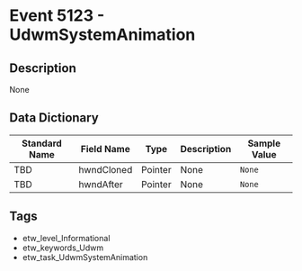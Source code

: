 # Event 5123 - UdwmSystemAnimation

## Description
None

## Data Dictionary
|Standard Name|Field Name|Type|Description|Sample Value|
|---|---|---|---|---|
|TBD|hwndCloned|Pointer|None|`None`|
|TBD|hwndAfter|Pointer|None|`None`|

## Tags
* etw_level_Informational
* etw_keywords_Udwm
* etw_task_UdwmSystemAnimation
